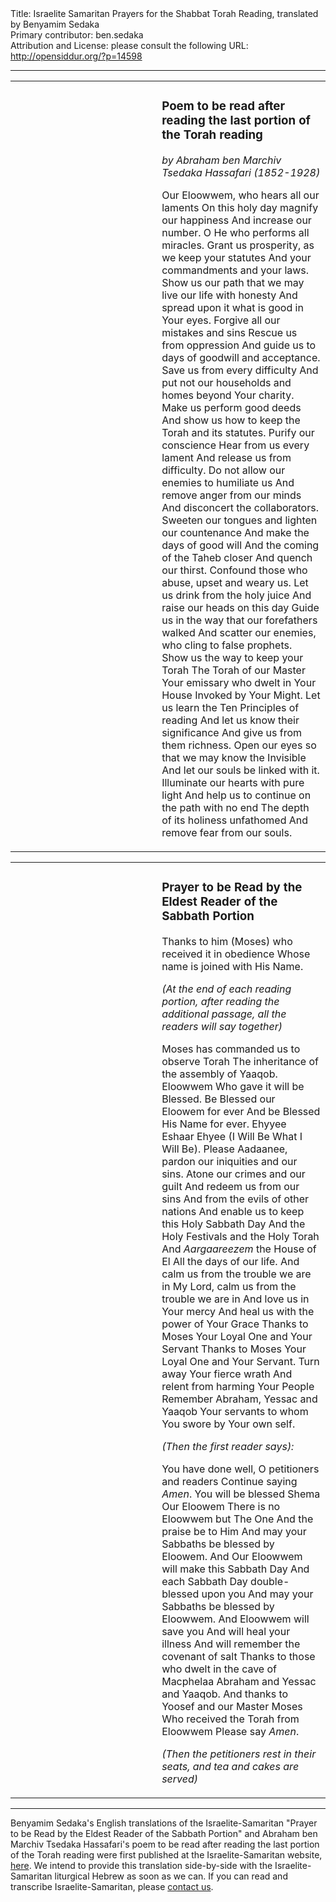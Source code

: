 <html>
<head></head>
<body>
Title: Israelite Samaritan Prayers for the Shabbat Torah Reading, translated by Benyamim Sedaka<br />
Primary contributor: ben.sedaka<br />
Attribution and License: please consult the following URL: <a href="http://opensiddur.org/?p=14598">http://opensiddur.org/?p=14598</a>
<p />
<hr />

<table style="margin-left: auto;margin-right: auto;">
<tbody>
<tr><td style="vertical-align:top;" width="46%">
<div class="liturgy" style="text-align: right;"><span lang="he">

</span></div></td>

<td style="vertical-align:top;" width="53%"><div class="english">
<h3>Poem to be read after reading the last portion of the Torah reading</h3>

<em>by Abraham ben Marchiv Tsedaka Hassafari (1852-1928)</em>
 
Our Eloowwem, who hears all our laments
On this holy day magnify our happiness
And increase our number.
O He who performs all miracles.
Grant us prosperity, as we keep your statutes
And your commandments and your laws.
Show us our path that we may live our life with honesty
And spread upon it what is good in Your eyes.
Forgive all our mistakes and sins
Rescue us from oppression
And guide us to days of goodwill and acceptance.
Save us from every difficulty
And put not our households and homes beyond Your charity.
Make us perform good deeds
And show us how to keep the Torah and its statutes.
Purify our conscience
Hear from us every lament
And release us from difficulty.
Do not allow our enemies to humiliate us
And remove anger from our minds
And disconcert the collaborators.
Sweeten our tongues and lighten our countenance
And make the days of good will
And the coming of the Taheb closer
And quench our thirst.
Confound those who abuse, upset and weary us.
Let us drink from the holy juice
And raise our heads on this day
Guide us in the way that our forefathers walked
And scatter our enemies, who cling to false prophets.
Show us the way to keep your Torah
The Torah of our Master
Your emissary who dwelt in Your House
Invoked by Your Might.
Let us learn the Ten Principles of reading
And let us know their significance
And give us from them richness.
Open our eyes so that we may know the Invisible
And let our souls be linked with it.
Illuminate our hearts with pure light
And help us to continue on the path with no end
The depth of its holiness unfathomed
And remove fear from our souls.
</div></td>
</tr>
</tbody></table>



<table style="margin-left: auto;margin-right: auto;">
<tbody>
<tr><td style="vertical-align:top;" width="46%">
<div class="liturgy" style="text-align: right;"><span lang="he">

</span></div></td>

<td style="vertical-align:top;" width="53%"><div class="english">
<h3>Prayer to be Read by the Eldest Reader of the Sabbath Portion</h3>
 
Thanks to him (Moses) who received it in obedience Whose name is joined with His Name.

<em>(At the end of each reading portion, after reading the additional passage, all the readers will say together)</em>
 
Moses has commanded us to observe Torah
The inheritance of the assembly of Yaaqob.
Eloowwem Who gave it will be Blessed.
Be Blessed our Eloowem for ever
And be Blessed His Name for ever.
Ehyyee Eshaar Ehyee (I Will Be What I Will Be).
Please Aadaanee, pardon our iniquities and our sins.
Atone our crimes and our guilt
And redeem us from our sins
And from the evils of other nations
And enable us to keep this Holy Sabbath Day
And the Holy Festivals and the Holy Torah
And <em>Aargaareezem</em> the House of El
All the days of our life.
And calm us from the trouble we are in
My Lord, calm us from the trouble we are in
And love us in Your mercy
And heal us with the power of Your Grace
Thanks to Moses Your Loyal One and Your Servant
Thanks to Moses Your Loyal One and Your Servant.
Turn away Your fierce wrath
And relent from harming Your People
Remember Abraham, Yessac and Yaaqob
Your servants to whom You swore by Your own self.

<em>(Then the first reader says):</em>

You have done well, O petitioners and readers
Continue saying <em>Amen</em>.
You will be blessed Shema Our Eloowem
There is no Eloowwem but The One
And the praise be to Him
And may your Sabbaths be blessed by Eloowem.
And Our Eloowwem will make this Sabbath Day
And each Sabbath Day double-blessed upon you
And may your Sabbaths be blessed by Eloowwem.
And Eloowwem will save you
And will heal your illness
And will remember the covenant of salt
Thanks to those who dwelt in the cave of Macphelaa
Abraham and Yessac and Yaaqob.
And thanks to Yoosef and our Master Moses
Who received the Torah from Eloowwem
Please say <em>Amen</em>.

<em>(Then the petitioners rest in their seats, and tea and cakes are served)</em>
</div></td>
</tr>
</tbody></table>


<hr />
Benyamim Sedaka's English translations of the Israelite-Samaritan "Prayer to be Read by the Eldest Reader of the Sabbath Portion" and Abraham ben Marchiv Tsedaka Hassafari's poem to be read after reading the last portion of the Torah reading were first published at the Israelite-Samaritan website, <a href="https://www.israelite-samaritans.com/religion/prayer/">here</a>. We intend to provide this translation side-by-side with the Israelite-Samaritan liturgical Hebrew as soon as we can. If you can read and transcribe Israelite-Samaritan, please <a href="https://opensiddur.org/contact/">contact us</a>.
</body>
</html>